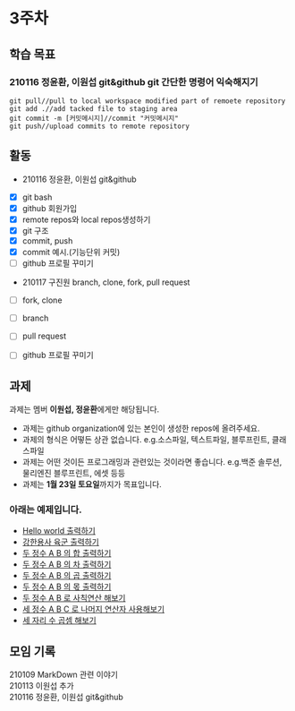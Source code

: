 # 3주차

## 학습 목표

### 210116 정윤환, 이원섭 git&github git 간단한 명령어 익숙해지기
```
git pull//pull to local workspace modified part of remoete repository
git add .//add tacked file to staging area
git commit -m [커밋메시지]//commit "커밋메시지"
git push//upload commits to remote repository
```


## 활동
- 210116 정윤환, 이원섭 git&github
- [x] git bash
- [x] github 회원가입
- [x] remote repos와 local repos생성하기
- [x] git 구조
- [x] commit, push
- [x] commit 예시.(기능단위 커밋)
- [ ] github 프로필 꾸미기

- 210117 구진원 branch, clone, fork, pull request
- [ ] fork, clone
- [ ] branch
- [ ] pull request
- [ ] github 프로필 꾸미기


## 과제

과제는 멤버 **이원섭, 정윤환**에게만 해당됩니다. 

- 과제는 github organization에 있는 본인이 생성한 repos에 올려주세요.
- 과제의 형식은 어떻든 상관 없습니다. e.g.소스파일, 텍스트파일, 블루프린트, 클래스파일
- 과제는 어떤 것이든 프로그래밍과 관련있는 것이라면 좋습니다. e.g.백준 솔루션, 물리엔진 블루프린트, 에셋 등등
- 과제는 **1월 23일 토요일**까지가 목표입니다.

### 아래는 예제입니다.
- [Hello world 출력하기](https://www.acmicpc.net/problem/2557)
- [강한용사 육군 출력하기](https://www.acmicpc.net/problem/10718)
- [두 정수 A B 의 합 출력하기](https://www.acmicpc.net/problem/1000)
- [두 정수 A B 의 차 출력하기](https://www.acmicpc.net/problem/1001)
- [두 정수 A B 의 곱 출력하기](https://www.acmicpc.net/problem/10998)
- [두 정수 A B 의 몫 출력하기](https://www.acmicpc.net/problem/1008)
- [두 정수 A B 로 사칙연산 해보기](https://www.acmicpc.net/problem/10869)
- [세 정수 A B C 로 나머지 연산자 사용해보기](https://www.acmicpc.net/problem/10430)
- [세 자리 수 곱셈 해보기](https://www.acmicpc.net/problem/2588)




## 모임 기록
210109 MarkDown 관련 이야기 <br>
210113 이원섭 추가 <br>
210116 정윤환, 이원섭 git&github<br>